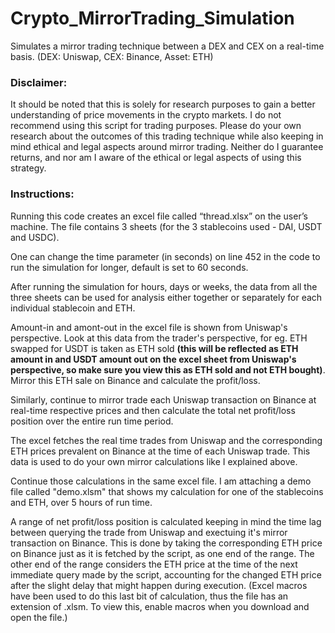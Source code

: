 # Crypto_MirrorTrading_Simulation
Simulates a mirror trading technique between a DEX and CEX on a real-time basis. (DEX: Uniswap, CEX: Binance, Asset: ETH)

### Disclaimer:
It should be noted that this is solely for research purposes to gain a better understanding of price movements in the crypto markets. I do not recommend using this script for trading purposes. Please do your own research about the outcomes of this trading technique while also keeping in mind ethical and legal aspects around mirror trading. Neither do I guarantee returns, and nor am I aware of the ethical or legal aspects of using this strategy.

### Instructions:
Running this code creates an excel file called “thread.xlsx” on the user’s machine. The file contains 3 sheets (for the 3 stablecoins used - DAI, USDT and USDC). 

One can change the time parameter (in seconds) on line 452 in the code to run the simulation for longer, default is set to 60 seconds. 

After running the simulation for hours, days or weeks, the data from all the three sheets can be used for analysis either together or separately for each individual stablecoin and ETH. 

Amount-in and amont-out in the excel file is shown from Uniswap's perspective. Look at this data from the trader's perspective, for eg. ETH swapped for USDT is taken as ETH sold __(this will be reflected as ETH amount in and USDT amount out on the excel sheet from Uniswap's perspective, so make sure you view this as ETH sold and not ETH bought)__. Mirror this ETH sale on Binance and calculate the profit/loss. 

Similarly, continue to mirror trade each Uniswap transaction on Binance at real-time respective prices and then calculate the total net profit/loss position over the entire run time period. 

The excel fetches the real time trades from Uniswap and the corresponding ETH prices prevalent on Binance at the time of each Uniswap trade. This data is used to do your own mirror calculations like I explained above. 

Continue those calculations in the same excel file. I am attaching a demo file called "demo.xlsm" that shows my calculation for one of the stablecoins and ETH, over 5 hours of run time. 

A range of net profit/loss position is calculated keeping in mind the time lag between querying the trade from Uniswap and exectuing it's mirror transaction on Binance. This is done by taking the corresponding ETH price on Binance just as it is fetched by the script, as one end of the range. The other end of the range considers the ETH price at the time of the next immediate query made by the script, accounting for the changed ETH price after the slight delay that might happen during execution. (Excel macros have been used to do this last bit of calculation, thus the file has an extension of .xlsm. To view this, enable macros when you download and open the file.)



